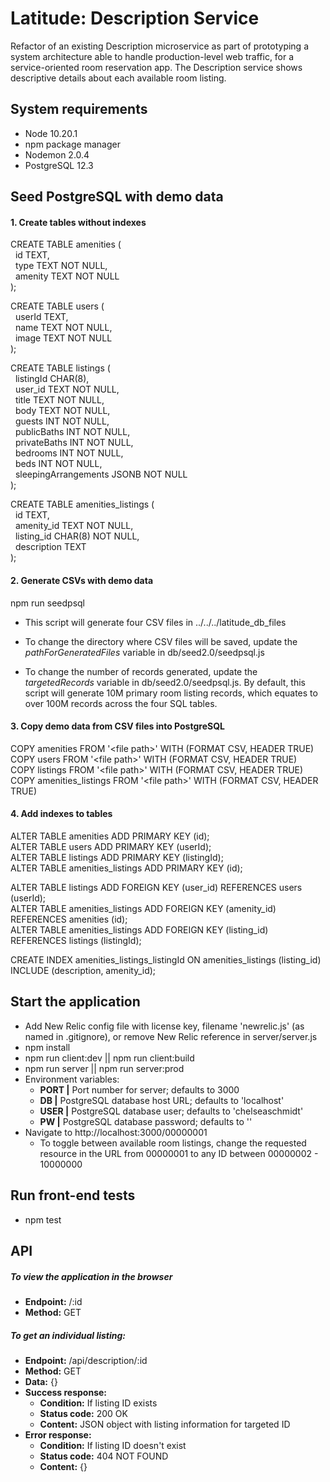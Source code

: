 # Latitude: Description Service
Refactor of an existing Description microservice as part of prototyping a system architecture able to handle production-level web traffic, for a service-oriented room reservation app. The Description service shows descriptive details about each available room listing.

## System requirements
  - Node 10.20.1
  - npm package manager
  - Nodemon 2.0.4
  - PostgreSQL 12.3

## Seed PostgreSQL with demo data

#### 1. Create tables without indexes
CREATE TABLE amenities (<br/>
&nbsp;&nbsp;id TEXT,<br/>
&nbsp;&nbsp;type TEXT NOT NULL,<br/>
&nbsp;&nbsp;amenity TEXT NOT NULL<br/>
);

CREATE TABLE users (<br/>
&nbsp;&nbsp;userId TEXT,<br/>
&nbsp;&nbsp;name TEXT NOT NULL,<br/>
&nbsp;&nbsp;image TEXT NOT NULL<br/>
);

CREATE TABLE listings (<br/>
&nbsp;&nbsp;listingId CHAR(8),<br/>
&nbsp;&nbsp;user_id TEXT NOT NULL,<br/>
&nbsp;&nbsp;title TEXT NOT NULL,<br/>
&nbsp;&nbsp;body TEXT NOT NULL,<br/>
&nbsp;&nbsp;guests INT NOT NULL,<br/>
&nbsp;&nbsp;publicBaths INT NOT NULL,<br/>
&nbsp;&nbsp;privateBaths INT NOT NULL,<br/>
&nbsp;&nbsp;bedrooms INT NOT NULL,<br/>
&nbsp;&nbsp;beds INT NOT NULL,<br/>
&nbsp;&nbsp;sleepingArrangements JSONB NOT NULL<br/>
);

CREATE TABLE amenities_listings (<br/>
&nbsp;&nbsp;id TEXT,<br/>
&nbsp;&nbsp;amenity_id TEXT NOT NULL,<br/>
&nbsp;&nbsp;listing_id CHAR(8) NOT NULL,<br/>
&nbsp;&nbsp;description TEXT<br/>
);

#### 2. Generate CSVs with demo data
npm run seedpsql
  - This script will generate four CSV files in ../../../latitude_db_files

  - To change the directory where CSV files will be saved, update the *pathForGeneratedFiles* variable in db/seed2.0/seedpsql.js

  - To change the number of records generated, update the *targetedRecords* variable in db/seed2.0/seedpsql.js. By default, this script will generate 10M primary room listing records, which equates to over 100M records across the four SQL tables.

#### 3. Copy demo data from CSV files into PostgreSQL
COPY amenities FROM '&lt;file path&gt;' WITH (FORMAT CSV, HEADER TRUE)<br/>
COPY users FROM '&lt;file path&gt;' WITH (FORMAT CSV, HEADER TRUE)<br/>
COPY listings FROM '&lt;file path&gt;' WITH (FORMAT CSV, HEADER TRUE)<br/>
COPY amenities_listings FROM '&lt;file path&gt;' WITH (FORMAT CSV, HEADER TRUE)<br/>

#### 4. Add indexes to tables
ALTER TABLE amenities ADD PRIMARY KEY (id);<br/>
ALTER TABLE users ADD PRIMARY KEY (userId);<br/>
ALTER TABLE listings ADD PRIMARY KEY (listingId);<br/>
ALTER TABLE amenities_listings ADD PRIMARY KEY (id);<br/>

ALTER TABLE listings ADD FOREIGN KEY (user_id) REFERENCES users (userId);<br/>
ALTER TABLE amenities_listings ADD FOREIGN KEY (amenity_id) REFERENCES amenities (id);<br/>
ALTER TABLE amenities_listings ADD FOREIGN KEY (listing_id) REFERENCES listings (listingId);

CREATE INDEX amenities_listings_listingId ON amenities_listings (listing_id) INCLUDE (description, amenity_id);

## Start the application
  - Add New Relic config file with license key, filename 'newrelic.js' (as named in .gitignore), or remove New Relic reference in server/server.js
  - npm install
  - npm run client:dev || npm run client:build
  - npm run server || npm run server:prod
  - Environment variables:
    - **PORT |** Port number for server; defaults to 3000
    - **DB |** PostgreSQL database host URL; defaults to 'localhost'
    - **USER |** PostgreSQL database user; defaults to 'chelseaschmidt'
    - **PW |** PostgreSQL database password; defaults to ''
  - Navigate to http://localhost:3000/00000001
    - To toggle between available room listings, change the requested resource in the URL from 00000001 to any ID between 00000002 - 10000000

## Run front-end tests
  - npm test

## API
##### To view the application in the browser
  - **Endpoint:** /:id
  - **Method:** GET

##### To get an individual listing:
  - **Endpoint:** /api/description/:id
  - **Method:** GET
  - **Data:** {}
  - **Success response:**
    - **Condition:** If listing ID exists
    - **Status code:** 200 OK
    - **Content:** JSON object with listing information for targeted ID
  - **Error response:**
    - **Condition:** If listing ID doesn't exist
    - **Status code:** 404 NOT FOUND
    - **Content:** {}
